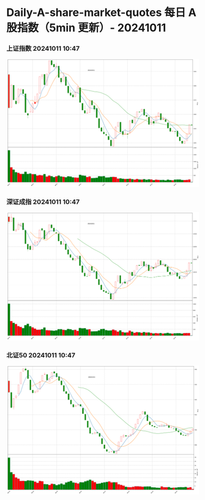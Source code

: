 
# Daily-A-share-market-quotes 每日 A 股指数（5min 更新）- 20241011

### 上证指数 20241011 10:47
![](./fig/2024/10/20241011-sh000001.png)

### 深证成指 20241011 10:47
![](./fig/2024/10/20241011-sz399001.png)

### 北证50 20241011 10:47
![](./fig/2024/10/20241011-bj899050.png)
